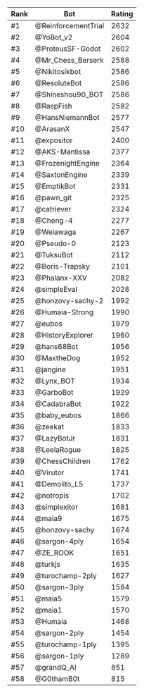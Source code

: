 Rank|Bot|Rating
---|---|---
#1|@ReinforcementTrial|2632
#2|@YoBot_v2|2604
#3|@ProteusSF-Godot|2602
#4|@Mr_Chess_Berserk|2588
#5|@Nikitosikbot|2586
#6|@ResoluteBot|2586
#7|@Shineshou90_BOT|2586
#8|@RaspFish|2582
#9|@HansNiemannBot|2577
#10|@ArasanX|2547
#11|@expositor|2400
#12|@AKS-Mantissa|2377
#13|@FrozenightEngine|2364
#14|@SaxtonEngine|2339
#15|@EmptikBot|2331
#16|@pawn_git|2325
#17|@catriever|2324
#18|@Cheng-4|2277
#19|@Weiawaga|2267
#20|@Pseudo-0|2123
#21|@TuksuBot|2112
#22|@Boris-Trapsky|2101
#23|@Phalanx-XXV|2082
#24|@simpleEval|2028
#25|@honzovy-sachy-2|1992
#26|@Humaia-Strong|1990
#27|@eubos|1979
#28|@HistoryExplorer|1960
#29|@hans68Bot|1956
#30|@MaxtheDog|1952
#31|@jangine|1951
#32|@Lynx_BOT|1934
#33|@GarboBot|1929
#34|@CadabraBot|1922
#35|@baby_eubos|1866
#36|@zeekat|1833
#37|@LazyBotJr|1831
#38|@LeelaRogue|1825
#39|@ChessChildren|1762
#40|@Virutor|1741
#41|@Demolito_L5|1737
#42|@notropis|1702
#43|@simplexitor|1681
#44|@maia9|1675
#45|@honzovy-sachy|1674
#46|@sargon-4ply|1654
#47|@ZE_ROOK|1651
#48|@turkjs|1635
#49|@turochamp-2ply|1627
#50|@sargon-3ply|1584
#51|@maia5|1579
#52|@maia1|1570
#53|@Humaia|1468
#54|@sargon-2ply|1454
#55|@turochamp-1ply|1395
#56|@sargon-1ply|1289
#57|@grandQ_AI|851
#58|@G0thamB0t|815
